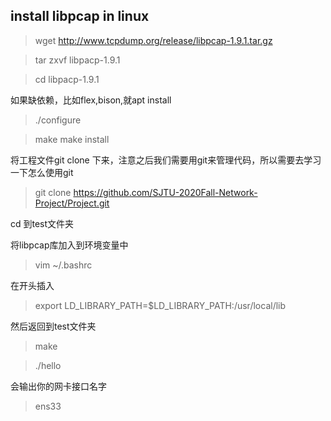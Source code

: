 ## install libpcap in linux

> wget http://www.tcpdump.org/release/libpcap-1.9.1.tar.gz

> tar zxvf libpacp-1.9.1

> cd libpacp-1.9.1

如果缺依赖，比如flex,bison,就apt install

> ./configure 

>make 
>make install

将工程文件git clone 下来，注意之后我们需要用git来管理代码，所以需要去学习一下怎么使用git

> git clone https://github.com/SJTU-2020Fall-Network-Project/Project.git

cd 到test文件夹

将libpcap库加入到环境变量中

> vim ~/.bashrc

在开头插入

> export LD_LIBRARY_PATH=$LD_LIBRARY_PATH:/usr/local/lib

然后返回到test文件夹
> make

> ./hello

会输出你的网卡接口名字

> ens33